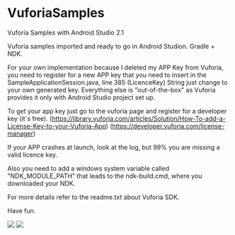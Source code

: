 # VuforiaSamples
Vuforia Samples with Android Studio 2.1

Vuforia samples imported and ready to go in Android Studion. Gradle + NDK.

For your own implementation because I deleted my APP Key from Vuforia, you need to register for a new APP key that you need to insert in the SampleApplicationSession.java, line 385 (LicenceKey) String just change to your own generated key. Everything else is "out-of-the-box" as Vuforia provides it only with Android Studio project set up.

To get your app key just go to the vuforia page and register for a developer key (it`s free). (https://library.vuforia.com/articles/Solution/How-To-add-a-License-Key-to-your-Vuforia-App) 
(https://developer.vuforia.com/license-manager)

If your APP crashes at launch, look at the log, but 99% you are missing a valid licence key.

Also you need to add a windows system variable called "NDK_MODULE_PATH" that leads to the ndk-build.cmd, where you downloaded your NDK.


For more details refer to the readme.txt about Vuforia SDK.

Have fun.


[![](http://4.bp.blogspot.com/-Bfh2unbdc84/UcGqVJKdMwI/AAAAAAAAAOc/W4kGiTU-fYk/s1600/google_plus_58.png)](https://plus.google.com/103601129949347068254)  [![](http://3.bp.blogspot.com/-_JSQStno9N8/UcGWEW7V9AI/AAAAAAAAAOM/_qFVUjIaySg/s1600/linkedin.png)](https://rs.linkedin.com/in/adrianivasku)
